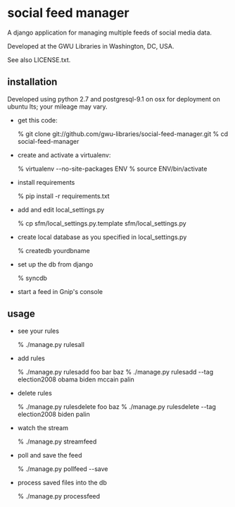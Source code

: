 social feed manager
===================

A django application for managing multiple feeds of social media data.

Developed at the GWU Libraries in Washington, DC, USA.

See also LICENSE.txt.


installation
------------

Developed using python 2.7 and postgresql-9.1 on osx for deployment
on ubuntu lts; your mileage may vary.

* get this code:

    % git clone git://github.com/gwu-libraries/social-feed-manager.git
    % cd social-feed-manager

* create and activate a virtualenv:
  
    % virtualenv --no-site-packages ENV
    % source ENV/bin/activate

* install requirements

    % pip install -r requirements.txt

* add and edit local_settings.py

    % cp sfm/local_settings.py.template sfm/local_settings.py

* create local database as you specified in local_settings.py

    % createdb yourdbname

* set up the db from django

    % syncdb

* start a feed in Gnip's console


usage
-----

* see your rules
    
    % ./manage.py rulesall

* add rules

    % ./manage.py rulesadd foo bar baz
    % ./manage.py rulesadd --tag election2008 obama biden mccain palin

* delete rules

    % ./manage.py rulesdelete foo baz
    % ./manage.py rulesdelete --tag election2008 biden palin

* watch the stream

    % ./manage.py streamfeed

* poll and save the feed

    % ./manage.py pollfeed --save 

* process saved files into the db

    % ./manage.py processfeed
